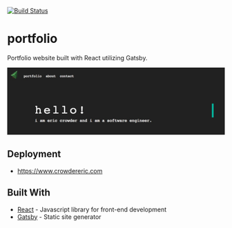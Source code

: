 [![Build Status](https://travis-ci.org/ebcrowder/gatsby_crowdereric.svg?branch=master)](https://travis-ci.org/ebcrowder/gatsby_crowdereric)

# portfolio

Portfolio website built with React utilizing Gatsby.

![alt text](/portfolio.jpg?raw=true 'portfolio')

## Deployment

- https://www.crowdereric.com

## Built With

- [React](https://reactjs.org/) - Javascript library for front-end development
- [Gatsby](https://www.gatsbyjs.org/) - Static site generator
